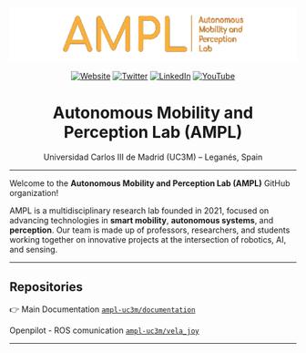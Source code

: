 <p align="center">
  <img src="ampl-logo.gif" alt="AMPL Logo" width="1000"/>
</p>
<p align="center">
  <a href="https://ampl.uc3m.es"><img alt="Website" src="https://img.shields.io/badge/Website-00a1f1?style=for-the-badge&logo=googlechrome&logoColor=white"></a>
  <a href="https://twitter.com/AMPL_UC3M"><img alt="Twitter" src="https://img.shields.io/badge/Twitter-1DA1F2?style=for-the-badge&logo=twitter&logoColor=white"></a>
  <a href="https://www.linkedin.com/company/amperceptionlab/"><img alt="LinkedIn" src="https://img.shields.io/badge/LinkedIn-0077B5?style=for-the-badge&logo=linkedin&logoColor=white"></a>
  <a href="https://www.youtube.com/channel/UCfqeOk1ElJ1-VfSYCs_nL4A"><img alt="YouTube" src="https://img.shields.io/badge/YouTube-FF0000?style=for-the-badge&logo=youtube&logoColor=white"></a>
</p>
<h1 align="center">Autonomous Mobility and Perception Lab (AMPL)</h1>

<p align="center">
  Universidad Carlos III de Madrid (UC3M) – Leganés, Spain  
</p>

---

Welcome to the **Autonomous Mobility and Perception Lab (AMPL)** GitHub organization!

AMPL is a multidisciplinary research lab founded in 2021, focused on advancing technologies in **smart mobility**, **autonomous systems**, and **perception**. Our team is made up of professors, researchers, and students working together on innovative projects at the intersection of robotics, AI, and sensing.

---

## Repositories


👉 Main Documentation [`ampl-uc3m/documentation`](https://github.com/ampl-uc3m/documentation)

Openpilot - ROS comunication  [`ampl-uc3m/vela_joy`](https://github.com/ampl-uc3m/vela_joy/)

---